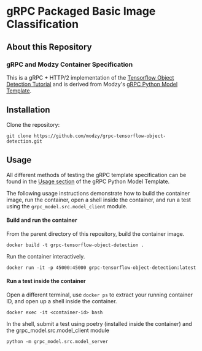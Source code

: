 # gRPC Packaged Basic Image Classification

## About this Repository

### gRPC and Modzy Container Specification

This is a gRPC + HTTP/2 implementation of the [Tensorflow Object Detection Tutorial](https://www.tensorflow.org/hub/tutorials/object_detection) and is derived from Modzy's [gRPC Python Model Template](https://github.com/modzy/grpc-model-template).

## Installation

Clone the repository:

```git clone https://github.com/modzy/grpc-tensorflow-object-detection.git```

## Usage

All different methods of testing the gRPC template specification can be found in the [Usage section](https://github.com/modzy/grpc-model-template#Usage) of the gRPC Python Model Template.  

The following usage instructions demonstrate how to build the container image, run the container, open a shell inside the container, and run a test using the `grpc_model.src.model_client` module.

#### Build and run the container

From the parent directory of this repository, build the container image.

```docker build -t grpc-tensorflow-object-detection .```

Run the container interactively.

```docker run -it -p 45000:45000 grpc-tensorflow-object-detection:latest```

#### Run a test inside the container

Open a different terminal, use `docker ps` to extract your running container ID, and open up a shell inside the container.

```docker exec -it <container-id> bash```

In the shell, submit a test using poetry (installed inside the container) and the grpc_model.src.model_client module

```python -m grpc_model.src.model_server``` 
